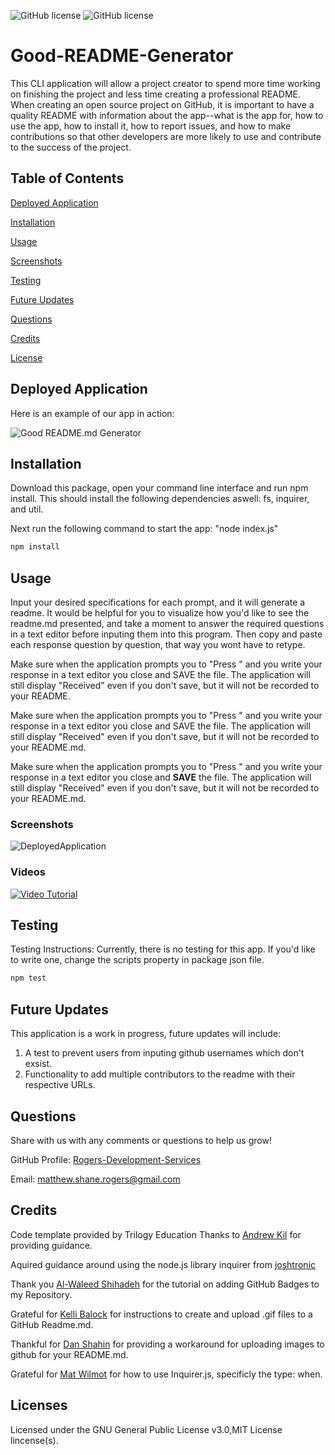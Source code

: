 ![GitHub license](https://img.shields.io/badge/license-GNU%20General%20Public%20License%20v3.0-green.svg) ![GitHub license](https://img.shields.io/badge/license-MIT%20License-green.svg) 
# Good-README-Generator
This CLI application will allow a project creator to spend more time working on finishing the project and less time creating a professional README. When creating an open source project on GitHub, it is important to have a quality README with information about the app--what is the app for, how to use the app, how to install it, how to report issues, and how to make contributions so that other developers are more likely to use and contribute to the success of the project.
## Table of Contents
[Deployed Application](https://github.com/Rogers-Development-Services/Good-README-Generator#deployed-application)

[Installation](https://github.com/Rogers-Development-Services/Good-README-Generator#installation)

[Usage](https://github.com/Rogers-Development-Services/Good-README-Generator#usage)

[Screenshots](https://github.com/Rogers-Development-Services/Good-README-Generator#screenshots)

[Testing](https://github.com/Rogers-Development-Services/Good-README-Generator#testing)

[Future Updates](https://github.com/Rogers-Development-Services/Good-README-Generator#future-updates)

[Questions](https://github.com/Rogers-Development-Services/Good-README-Generator#questions)

[Credits](https://github.com/Rogers-Development-Services/Good-README-Generator#credits)

[License](https://github.com/Rogers-Development-Services/Good-README-Generator#license)

## Deployed Application

Here is an example of our app in action: 

![Good README.md Generator](./Assets/Videos/READMEVideo.gif)

## Installation

Download this package, open your command line interface and run npm install. This should install the following dependencies aswell: fs, inquirer, and util.

Next run the following command to start the app: "node index.js"

```bash
npm install 
```

## Usage 

Input your desired specifications for each prompt, and it will generate a readme. It would be helpful for you to visualize how you'd like to see the readme.md presented, and take a moment to answer the required questions in a text editor before inputing them into this program. Then copy and paste each response question by question, that way you wont have to retype.

Make sure when the application prompts you to "Press " and you write your response in a text editor you close and SAVE the file. The application will still display "Received" even if you don't save, but it will not be recorded to your README.

Make sure when the application prompts you to "Press " and you write your response in a text editor you close and SAVE the file. The application will still display "Received" even if you don't save, but it will not be recorded to your README.md.

Make sure when the application prompts you to "Press <enter>" and you write your response in a text editor you close and <strong>SAVE</strong> the file. The application will still display "Received" even if you don't save, but it will not be recorded to your README.md.

### Screenshots

![DeployedApplication](https://user-images.githubusercontent.com/38272211/91502654-7afa4700-e87d-11ea-9f81-ec8f78a30ab9.jpg)

### Videos

[![Video Tutorial](https://img.youtube.com/vi/k_QyF4_7Ims/0.jpg)](https://www.youtube.com/watch?v=k_QyF4_7Ims)

## Testing

Testing Instructions: Currently, there is no testing for this app. If you'd like to write one, change the scripts property in package json file.

```bash
npm test
```

## Future Updates
This application is a work in progress, future updates will include: 
1. A test to prevent users from inputing github usernames which don't exsist.
2. Functionality to add multiple contributors to the readme with their respective URLs.

## Questions

Share with us with any comments or questions to help us grow! 

GitHub Profile: [Rogers-Development-Services](https://www.github.com/Rogers-Development-Services)

Email: [matthew.shane.rogers@gmail.com](matthew.shane.rogers@gmail.com)

## Credits

Code template provided by Trilogy Education 
Thanks to [Andrew Kil](  https://andrewkil.com/) for providing guidance.

Aquired guidance around using the node.js library inquirer from [joshtronic](https://www.digitalocean.com/community/tutorials/nodejs-interactive-command-line-prompts)

Thank you [Al-Waleed Shihadeh](https://medium.com/better-programming/add-badges-to-a-github-repository-716d2988dc6a) for the tutorial on adding GitHub Badges to my Repository.

Grateful for [Kelli Balock](https://dev.to/kelli/demo-your-app-in-your-github-readme-with-an-animated-gif-2o3c) for instructions to create and upload .gif files to a GitHub Readme.md.

Thankful for [Dan Shahin](https://www.youtube.com/watch?v=nvPOUdz5PL4) for providing a workaround for uploading images to github for your README.md. 

Grateful for [Mat Wilmot](https://medium.com/javascript-in-plain-english/how-to-inquirer-js-c10a4e05ef1f) for how to use Inquirer.js, specificly the type: when.

## Licenses
Licensed under the GNU General Public License v3.0,MIT License lincense(s).